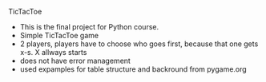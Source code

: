 TicTacToe

* This is the final project for Python course.
* Simple TicTacToe game
* 2 players, players have to choose who goes first, because that one gets x-s. X allways starts
* does not have error management
* used expamples for table structure and backround from pygame.org 
